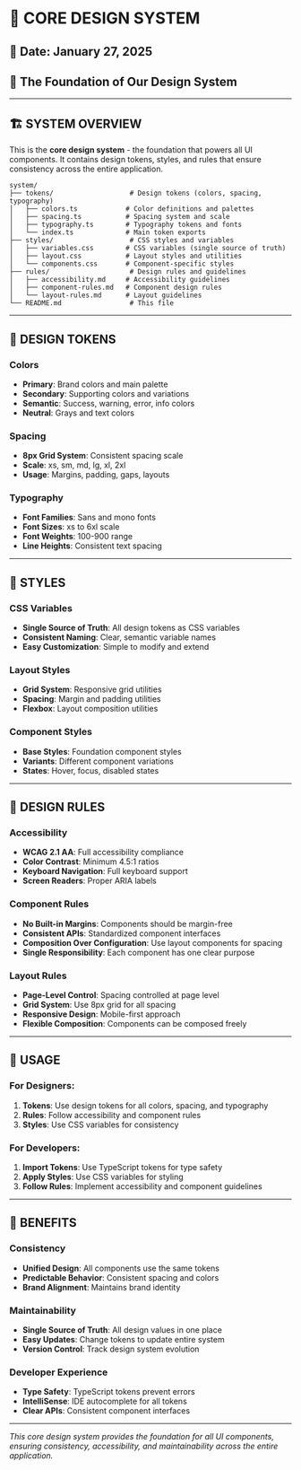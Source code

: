 # 🎨 CORE DESIGN SYSTEM

## 📅 **Date**: January 27, 2025
## 🎯 **The Foundation of Our Design System**

---

## 🏗️ **SYSTEM OVERVIEW**

This is the **core design system** - the foundation that powers all UI components. It contains design tokens, styles, and rules that ensure consistency across the entire application.

```
system/
├── tokens/                   # Design tokens (colors, spacing, typography)
│   ├── colors.ts            # Color definitions and palettes
│   ├── spacing.ts           # Spacing system and scale
│   ├── typography.ts        # Typography tokens and fonts
│   └── index.ts             # Main token exports
├── styles/                   # CSS styles and variables
│   ├── variables.css        # CSS variables (single source of truth)
│   ├── layout.css           # Layout styles and utilities
│   └── components.css       # Component-specific styles
├── rules/                    # Design rules and guidelines
│   ├── accessibility.md     # Accessibility guidelines
│   ├── component-rules.md   # Component design rules
│   └── layout-rules.md      # Layout guidelines
└── README.md                 # This file
```

---

## 🎨 **DESIGN TOKENS**

### **Colors**
- **Primary**: Brand colors and main palette
- **Secondary**: Supporting colors and variations
- **Semantic**: Success, warning, error, info colors
- **Neutral**: Grays and text colors

### **Spacing**
- **8px Grid System**: Consistent spacing scale
- **Scale**: xs, sm, md, lg, xl, 2xl
- **Usage**: Margins, padding, gaps, layouts

### **Typography**
- **Font Families**: Sans and mono fonts
- **Font Sizes**: xs to 6xl scale
- **Font Weights**: 100-900 range
- **Line Heights**: Consistent text spacing

---

## 🎨 **STYLES**

### **CSS Variables**
- **Single Source of Truth**: All design tokens as CSS variables
- **Consistent Naming**: Clear, semantic variable names
- **Easy Customization**: Simple to modify and extend

### **Layout Styles**
- **Grid System**: Responsive grid utilities
- **Spacing**: Margin and padding utilities
- **Flexbox**: Layout composition utilities

### **Component Styles**
- **Base Styles**: Foundation component styles
- **Variants**: Different component variations
- **States**: Hover, focus, disabled states

---

## 📏 **DESIGN RULES**

### **Accessibility**
- **WCAG 2.1 AA**: Full accessibility compliance
- **Color Contrast**: Minimum 4.5:1 ratios
- **Keyboard Navigation**: Full keyboard support
- **Screen Readers**: Proper ARIA labels

### **Component Rules**
- **No Built-in Margins**: Components should be margin-free
- **Consistent APIs**: Standardized component interfaces
- **Composition Over Configuration**: Use layout components for spacing
- **Single Responsibility**: Each component has one clear purpose

### **Layout Rules**
- **Page-Level Control**: Spacing controlled at page level
- **Grid System**: Use 8px grid for all spacing
- **Responsive Design**: Mobile-first approach
- **Flexible Composition**: Components can be composed freely

---

## 🚀 **USAGE**

### **For Designers:**
1. **Tokens**: Use design tokens for all colors, spacing, and typography
2. **Rules**: Follow accessibility and component rules
3. **Styles**: Use CSS variables for consistency

### **For Developers:**
1. **Import Tokens**: Use TypeScript tokens for type safety
2. **Apply Styles**: Use CSS variables for styling
3. **Follow Rules**: Implement accessibility and component guidelines

---

## 🎯 **BENEFITS**

### **Consistency**
- **Unified Design**: All components use the same tokens
- **Predictable Behavior**: Consistent spacing and colors
- **Brand Alignment**: Maintains brand identity

### **Maintainability**
- **Single Source of Truth**: All design values in one place
- **Easy Updates**: Change tokens to update entire system
- **Version Control**: Track design system evolution

### **Developer Experience**
- **Type Safety**: TypeScript tokens prevent errors
- **IntelliSense**: IDE autocomplete for all tokens
- **Clear APIs**: Consistent component interfaces

---

*This core design system provides the foundation for all UI components, ensuring consistency, accessibility, and maintainability across the entire application.* 